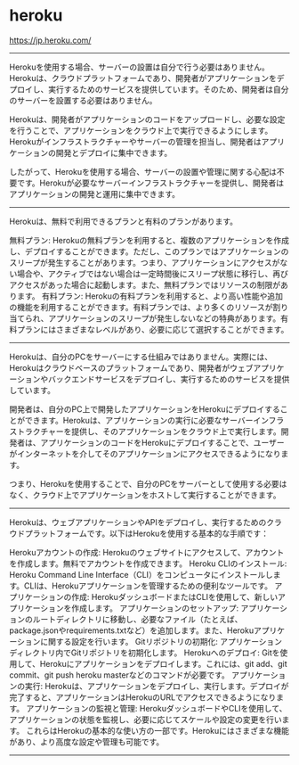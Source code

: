 # heroku


https://jp.heroku.com/

---

Herokuを使用する場合、サーバーの設置は自分で行う必要はありません。Herokuは、クラウドプラットフォームであり、開発者がアプリケーションをデプロイし、実行するためのサービスを提供しています。そのため、開発者は自分のサーバーを設置する必要はありません。

Herokuは、開発者がアプリケーションのコードをアップロードし、必要な設定を行うことで、アプリケーションをクラウド上で実行できるようにします。Herokuがインフラストラクチャーやサーバーの管理を担当し、開発者はアプリケーションの開発とデプロイに集中できます。

したがって、Herokuを使用する場合、サーバーの設置や管理に関する心配は不要です。Herokuが必要なサーバーインフラストラクチャーを提供し、開発者はアプリケーションの開発と運用に集中できます。

---

Herokuは、無料で利用できるプランと有料のプランがあります。

無料プラン: Herokuの無料プランを利用すると、複数のアプリケーションを作成し、デプロイすることができます。ただし、このプランではアプリケーションのスリープが発生することがあります。つまり、アプリケーションにアクセスがない場合や、アクティブではない場合は一定時間後にスリープ状態に移行し、再びアクセスがあった場合に起動します。また、無料プランではリソースの制限があります。
有料プラン: Herokuの有料プランを利用すると、より高い性能や追加の機能を利用することができます。有料プランでは、より多くのリソースが割り当てられ、アプリケーションのスリープが発生しないなどの特典があります。有料プランにはさまざまなレベルがあり、必要に応じて選択することができます。


---

Herokuは、自分のPCをサーバーにする仕組みではありません。実際には、Herokuはクラウドベースのプラットフォームであり、開発者がウェブアプリケーションやバックエンドサービスをデプロイし、実行するためのサービスを提供しています。

開発者は、自分のPC上で開発したアプリケーションをHerokuにデプロイすることができます。Herokuは、アプリケーションの実行に必要なサーバーインフラストラクチャーを提供し、そのアプリケーションをクラウド上で実行します。開発者は、アプリケーションのコードをHerokuにデプロイすることで、ユーザーがインターネットを介してそのアプリケーションにアクセスできるようになります。

つまり、Herokuを使用することで、自分のPCをサーバーとして使用する必要はなく、クラウド上でアプリケーションをホストして実行することができます。

---


Herokuは、ウェブアプリケーションやAPIをデプロイし、実行するためのクラウドプラットフォームです。以下はHerokuを使用する基本的な手順です：

Herokuアカウントの作成: Herokuのウェブサイトにアクセスして、アカウントを作成します。無料でアカウントを作成できます。
Heroku CLIのインストール: Heroku Command Line Interface（CLI）をコンピュータにインストールします。CLIは、Herokuアプリケーションを管理するための便利なツールです。
アプリケーションの作成: HerokuダッシュボードまたはCLIを使用して、新しいアプリケーションを作成します。
アプリケーションのセットアップ: アプリケーションのルートディレクトリに移動し、必要なファイル（たとえば、package.jsonやrequirements.txtなど）を追加します。また、Herokuアプリケーションに関する設定を行います。
Gitリポジトリの初期化: アプリケーションディレクトリ内でGitリポジトリを初期化します。
Herokuへのデプロイ: Gitを使用して、Herokuにアプリケーションをデプロイします。これには、git add、git commit、git push heroku masterなどのコマンドが必要です。
アプリケーションの実行: Herokuは、アプリケーションをデプロイし、実行します。デプロイが完了すると、アプリケーションはHerokuのURLでアクセスできるようになります。
アプリケーションの監視と管理: HerokuダッシュボードやCLIを使用して、アプリケーションの状態を監視し、必要に応じてスケールや設定の変更を行います。
これらはHerokuの基本的な使い方の一部です。Herokuにはさまざまな機能があり、より高度な設定や管理も可能です。

---

